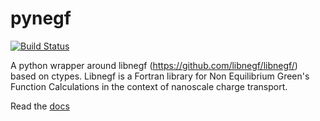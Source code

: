 # pynegf
[![Build Status](https://travis-ci.com/gpenazzi/pynegf.svg?branch=master)](https://travis-ci.com/gpenazzi/pynegf)

A python wrapper around libnegf (https://github.com/libnegf/libnegf/) based
on ctypes.
Libnegf is a Fortran library for Non Equilibrium Green's Function Calculations
in the context of nanoscale charge transport.

Read the [docs](https://gpenazzi.github.io/pynegf-docs/)
